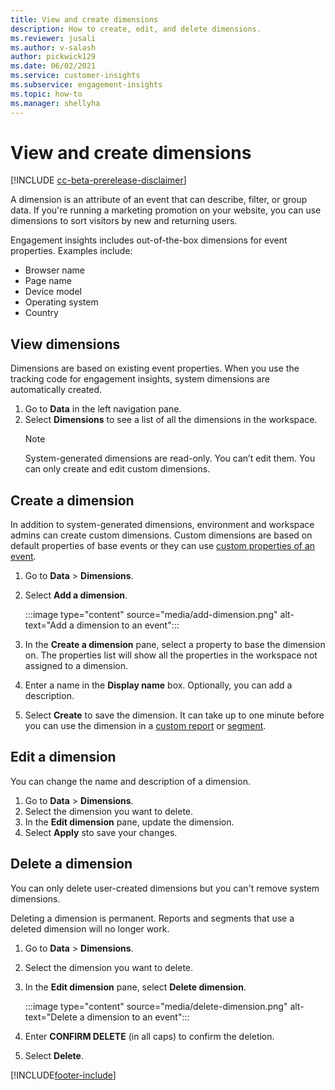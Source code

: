 ```yaml
---
title: View and create dimensions
description: How to create, edit, and delete dimensions.
ms.reviewer: jusali
ms.author: v-salash
author: pickwick129
ms.date: 06/02/2021
ms.service: customer-insights
ms.subservice: engagement-insights 
ms.topic: how-to
ms.manager: shellyha 
---
```


# View and create dimensions

[!INCLUDE [cc-beta-prerelease-disclaimer](includes/cc-beta-prerelease-disclaimer.md)]

A dimension is an attribute of an event that can describe, filter, or group data. If you're running a marketing promotion on your website, you can use dimensions to sort visitors by new and returning users.  

Engagement insights includes out-of-the-box dimensions for event properties. Examples include:

- Browser name
- Page name
- Device model
- Operating system
- Country

## View dimensions

Dimensions are based on existing event properties. When you use the tracking code for engagement insights, system dimensions are automatically created.

1. Go to **Data** in the left navigation pane. 
1. Select **Dimensions** to see a list of all the dimensions in the workspace. 
   > [!NOTE]
   > System-generated dimensions are read-only. You can’t edit them. You can only create and edit custom dimensions.

## Create a dimension

In addition to system-generated dimensions, environment and workspace admins can create custom dimensions. Custom dimensions are based on default properties of base events or they can use [custom properties of an event](advanced-SDK-implementation.md).

1. Go to **Data** > **Dimensions**.
1. Select **Add a dimension**.

   :::image type="content" source="media/add-dimension.png" alt-text="Add a dimension to an event":::

1. In the **Create a dimension** pane, select a property to base the dimension on. The properties list will show all the properties in the workspace not assigned to a dimension.
1. Enter a name in the **Display name** box. Optionally, you can add a description.
1. Select **Create** to save the dimension. It can take up to one minute before you can use the dimension in a [custom report](custom-reports.md) or [segment](segments.md). 

## Edit a dimension

You can change the name and description of a dimension.

1. Go to **Data** > **Dimensions**.
1. Select the dimension you want to delete.
1. In the **Edit dimension** pane, update the dimension.
1. Select **Apply** sto save your changes.

## Delete a dimension

You can only delete user-created dimensions but you can't remove system dimensions.

Deleting a dimension is permanent. Reports and segments that use a deleted dimension will no longer work. 

1. Go to **Data** > **Dimensions**.
1. Select the dimension you want to delete.
1. In the **Edit dimension** pane, select **Delete dimension**.

   :::image type="content" source="media/delete-dimension.png" alt-text="Delete a dimension to an event":::

1. Enter **CONFIRM DELETE** (in all caps) to confirm the deletion. 
1. Select **Delete**.

[!INCLUDE[footer-include](../includes/footer-banner.md)]